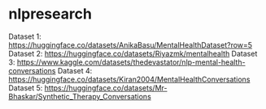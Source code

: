 # nlpresearch
Dataset 1: https://huggingface.co/datasets/AnikaBasu/MentalHealthDataset?row=5
Dataset 2: https://huggingface.co/datasets/Riyazmk/mentalhealth
Dataset 3: https://www.kaggle.com/datasets/thedevastator/nlp-mental-health-conversations
Dataset 4: https://huggingface.co/datasets/Kiran2004/MentalHealthConversations
Dataset 5: https://huggingface.co/datasets/Mr-Bhaskar/Synthetic_Therapy_Conversations